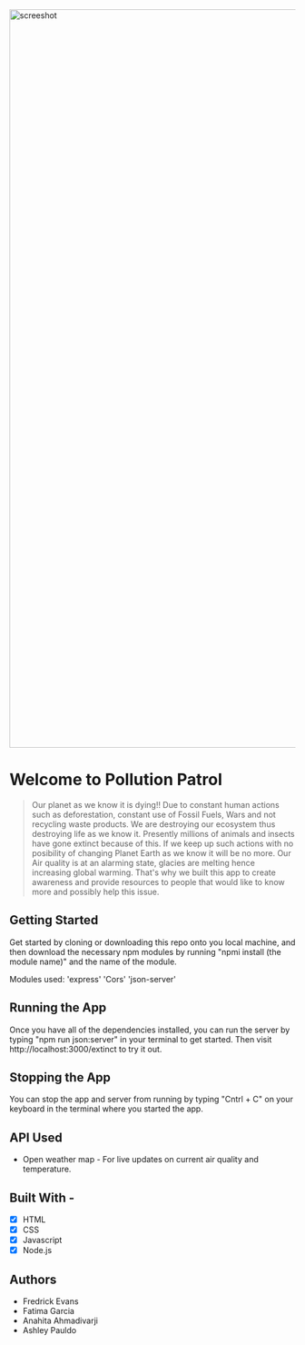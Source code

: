 <img width="1300" alt="screeshot" src="https://user-images.githubusercontent.com/48693015/102834543-55f88980-43c2-11eb-822e-b8bc905fe0dd.png">

# Welcome to Pollution Patrol
>Our planet as we know it is dying!! Due to constant human actions such as deforestation, constant use of Fossil Fuels, Wars and not recycling waste products. We are destroying our ecosystem thus destroying life as we know it. Presently millions of animals and insects have gone extinct because of this. If we keep up such actions with no posibility of changing Planet Earth as we know it will be no more. Our Air quality is at an alarming state, glacies are melting hence increasing global warming. That's why we built this app to create awareness and provide resources to people that would like to know more and possibly help this issue.

## Getting Started
Get started by cloning or downloading this repo onto you local machine, and then download the necessary npm modules by running "npmi install (the module name)" and the name of the module.

Modules used: 'express' 'Cors' 'json-server' 

## Running the App
Once you have all of the dependencies installed, you can run the server by typing "npm run json:server" in your terminal to get started. Then visit  http://localhost:3000/extinct to try it out.

## Stopping the App
You can stop the app and server from running by typing "Cntrl + C" on your keyboard in the terminal where you started the app.

## API Used
 * Open weather map - For live updates on current air quality and temperature.

## Built With - 
- [x] HTML 
- [x] CSS
- [x] Javascript
- [x] Node.js

## Authors 
 - Fredrick Evans 
 - Fatima Garcia 
 - Anahita Ahmadivarji 
 - Ashley Pauldo
